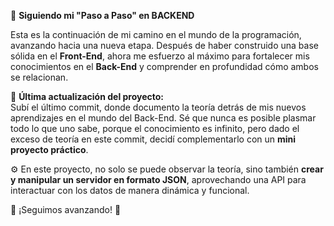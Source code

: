 🚀 **Siguiendo mi "Paso a Paso" en BACKEND**  

Esta es la continuación de mi camino en el mundo de la programación, avanzando hacia una nueva etapa. Después de haber construido una base sólida en el **Front-End**, ahora me esfuerzo al máximo para fortalecer mis conocimientos en el **Back-End** y comprender en profundidad cómo ambos se relacionan.  

💾 **Última actualización del proyecto:**  
Subí el último commit, donde documento la teoría detrás de mis nuevos aprendizajes en el mundo del Back-End. Sé que nunca es posible plasmar todo lo que uno sabe, porque el conocimiento es infinito, pero dado el exceso de teoría en este commit, decidí complementarlo con un **mini proyecto práctico**.  

⚙️ En este proyecto, no solo se puede observar la teoría, sino también **crear y manipular un servidor en formato JSON**, aprovechando una API para interactuar con los datos de manera dinámica y funcional.  

📌 ¡Seguimos avanzando! 🚀
